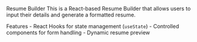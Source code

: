 Resume Builder This is a React-based Resume Builder that allows users to input their details and generate a formatted resume.

Features - React Hooks for state management (`useState`) - Controlled components for form handling - Dynamic resume preview
